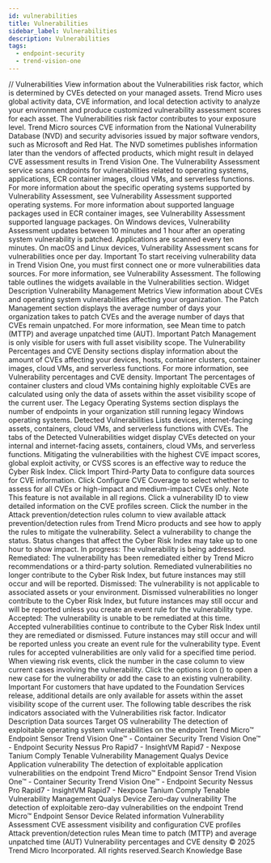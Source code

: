 ```yaml
---
id: vulnerabilities
title: Vulnerabilities
sidebar_label: Vulnerabilities
description: Vulnerabilities
tags:
  - endpoint-security
  - trend-vision-one
---
```


/*<![CDATA[*/ $('#title').html($('meta[name=map-description]').attr('content')); /*]]>*/ Vulnerabilities View information about the Vulnerabilities risk factor, which is determined by CVEs detected on your managed assets. Trend Micro uses global activity data, CVE information, and local detection activity to analyze your environment and produce customized vulnerability assessment scores for each asset. The Vulnerabilities risk factor contributes to your exposure level. Trend Micro sources CVE information from the National Vulnerability Database (NVD) and security advisories issued by major software vendors, such as Microsoft and Red Hat. The NVD sometimes publishes information later than the vendors of affected products, which might result in delayed CVE assessment results in Trend Vision One. The Vulnerability Assessment service scans endpoints for vulnerabilities related to operating systems, applications, ECR container images, cloud VMs, and serverless functions. For more information about the specific operating systems supported by Vulnerability Assessment, see Vulnerability Assessment supported operating systems. For more information about supported language packages used in ECR container images, see Vulnerability Assessment supported language packages. On Windows devices, Vulnerability Assessment updates between 10 minutes and 1 hour after an operating system vulnerability is patched. Applications are scanned every ten minutes. On macOS and Linux devices, Vulnerability Assessment scans for vulnerabilities once per day. Important To start receiving vulnerability data in Trend Vision One, you must first connect one or more vulnerabilities data sources. For more information, see Vulnerability Assessment. The following table outlines the widgets available in the Vulnerabilities section. Widget Description Vulnerability Management Metrics View information about CVEs and operating system vulnerabilities affecting your organization. The Patch Management section displays the average number of days your organization takes to patch CVEs and the average number of days that CVEs remain unpatched. For more information, see Mean time to patch (MTTP) and average unpatched time (AUT). Important Patch Management is only visible for users with full asset visibility scope. The Vulnerability Percentages and CVE Density sections display information about the amount of CVEs affecting your devices, hosts, container clusters, container images, cloud VMs, and serverless functions. For more information, see Vulnerability percentages and CVE density. Important The percentages of container clusters and cloud VMs containing highly exploitable CVEs are calculated using only the data of assets within the asset visibility scope of the current user. The Legacy Operating Systems section displays the number of endpoints in your organization still running legacy Windows operating systems. Detected Vulnerabilities Lists devices, internet-facing assets, containers, cloud VMs, and serverless functions with CVEs. The tabs of the Detected Vulnerabilities widget display CVEs detected on your internal and internet-facing assets, containers, cloud VMs, and serverless functions. Mitigating the vulnerabilities with the highest CVE impact scores, global exploit activity, or CVSS scores is an effective way to reduce the Cyber Risk Index. Click Import Third-Party Data to configure data sources for CVE information. Click Configure CVE Coverage to select whether to assess for all CVEs or high-impact and medium-impact CVEs only. Note This feature is not available in all regions. Click a vulnerability ID to view detailed information on the CVE profiles screen. Click the number in the Attack prevention/detection rules column to view available attack prevention/detection rules from Trend Micro products and see how to apply the rules to mitigate the vulnerability. Select a vulnerability to change the status. Status changes that affect the Cyber Risk Index may take up to one hour to show impact. In progress: The vulnerability is being addressed. Remediated: The vulnerability has been remediated either by Trend Micro recommendations or a third-party solution. Remediated vulnerabilities no longer contribute to the Cyber Risk Index, but future instances may still occur and will be reported. Dismissed: The vulnerability is not applicable to associated assets or your environment. Dismissed vulnerabilities no longer contribute to the Cyber Risk Index, but future instances may still occur and will be reported unless you create an event rule for the vulnerability type. Accepted: The vulnerability is unable to be remediated at this time. Accepted vulnerabilities continue to contribute to the Cyber Risk Index until they are remediated or dismissed. Future instances may still occur and will be reported unless you create an event rule for the vulnerability type. Event rules for accepted vulnerabilities are only valid for a specified time period. When viewing risk events, click the number in the case column to view current cases involving the vulnerability. Click the options icon () to open a new case for the vulnerability or add the case to an existing vulnerability. Important For customers that have updated to the Foundation Services release, additional details are only available for assets within the asset visibility scope of the current user. The following table describes the risk indicators associated with the Vulnerabilities risk factor. Indicator Description Data sources Target OS vulnerability The detection of exploitable operating system vulnerabilities on the endpoint Trend Micro™ Endpoint Sensor Trend Vision One™ - Container Security Trend Vision One™ - Endpoint Security Nessus Pro Rapid7 - InsightVM Rapid7 - Nexpose Tanium Comply Tenable Vulnerability Management Qualys Device Application vulnerability The detection of exploitable application vulnerabilities on the endpoint Trend Micro™ Endpoint Sensor Trend Vision One™ - Container Security Trend Vision One™ - Endpoint Security Nessus Pro Rapid7 - InsightVM Rapid7 - Nexpose Tanium Comply Tenable Vulnerability Management Qualys Device Zero-day vulnerability The detection of exploitable zero-day vulnerabilities on the endpoint Trend Micro™ Endpoint Sensor Device Related information Vulnerability Assessment CVE assessment visibility and configuration CVE profiles Attack prevention/detection rules Mean time to patch (MTTP) and average unpatched time (AUT) Vulnerability percentages and CVE density © 2025 Trend Micro Incorporated. All rights reserved.Search Knowledge Base